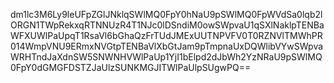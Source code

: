 dm1lc3M6Ly9leUFpZGlJNklqSWlMQ0FpY0hNaU9pSWlMQ0FpWVdSa0lqb2lORGN1TWpRekxqRTNNUzR4T1NJc0lDSndiM0owSWpvaU1qSXlNaklpTENBaWFXUWlPaUpqT1RsaVl6bGhaQzFrTUdJMExUUTNPVFV0T0RZNVlTMWhPR014WmpVNU9ERmxNVGtpTENBaVlXbGtJam9pTmpnaUxDQWlibVYwSWpvaWRHTndJaXdnSW5SNWNHVWlPaUp1YjI1bElpd2dJbWh2YzNRaU9pSWlMQ0FpY0dGMGFDSTZJaUlzSUNKMGJITWlPaUlpSUgwPQ==
